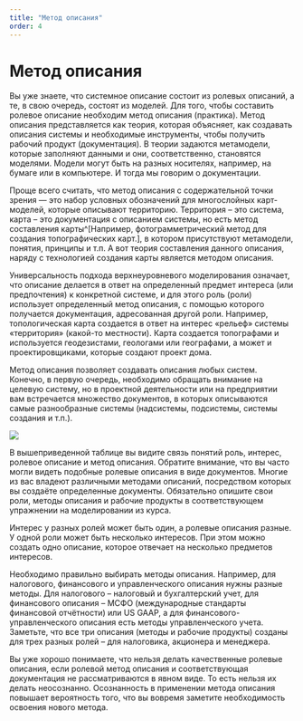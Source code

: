```yaml
---
title: "Метод описания"
order: 4
---
```


# Метод описания

Вы уже знаете, что системное описание состоит из ролевых описаний, а те, в свою очередь, состоят из моделей. Для того, чтобы составить ролевое описание необходим метод описания (практика). Метод описания представляется как теория, которая объясняет, как создавать описания системы и необходимые инструменты, чтобы получить рабочий продукт (документация). В теории задаются метамодели, которые заполняют данными и они, соответственно, становятся моделями. Модели могут быть на разных носителях, например, на бумаге или в компьютере. И тогда мы говорим о документации.

Проще всего считать, что метод описания с содержательной точки зрения — это набор условных обозначений для многослойных карт-моделей, которые описывают территорию. Территория – это система, карта – это документация с описанием системы, но есть метод составления карты^[Например, фотограмметрический метод для создания топографических карт.], в котором присутствуют метамодели, понятия, принципы и т.п. А вот теория составления данного описания, наряду с технологией создания карты является методом описания.

Универсальность подхода верхнеуровневого моделирования означает, что описание делается в ответ на определенный предмет интереса (или предпочтения) к конкретной системе, и для этого роль (роли) использует определенный метод описания, с помощью которого получается документация, адресованная другой роли. Например, топологическая карта создается в ответ на интерес «рельеф» системы «территория» (какой-то местности). Карта создается топографами и используется геодезистами, геологами или географами, а может и проектировщиками, которые создают проект дома.

Метод описания позволяет создавать описания любых систем. Конечно, в первую очередь, необходимо обращать внимание на целевую систему, но в проектной деятельности или на предприятии вам встречается множество документов, в которых описываются самые разнообразные системы (надсистемы, подсистемы, системы создания и т.п.).

![](/ru/systems-thinking-introduction/Role_Interest_Description_Method_Table.png)

В вышеприведенной таблице вы видите связь понятий роль, интерес, ролевое описание и метод описания. Обратите внимание, что вы часто могли видеть подобные ролевые описания в виде документов. Многие из вас владеют различными методами описаний, посредством которых вы создаёте определенные документы. Обязательно опишите свои роли, методы описания и рабочие продукты в соответствующем упражнении на моделировании из курса.

Интерес у разных ролей может быть один, а ролевые описания разные. У одной роли может быть несколько интересов. При этом можно создать одно описание, которое отвечает на несколько предметов интересов.

Необходимо правильно выбирать методы описания. Например, для налогового, финансового и управленческого описания нужны разные методы. Для налогового – налоговый и бухгалтерский учет, для финансового описания – МСФО (международные стандарты финансовой отчётности) или US GAAP, а для финансового-управленческого описания есть методы управленческого учета. Заметьте, что все три описания (методы и рабочие продукты) созданы для трех разных ролей – для налоговика, акционера и менеджера.

Вы уже хорошо понимаете, что нельзя делать качественные ролевые описания, если ролевой метод описания и соответствующая документация не рассматриваются в явном виде. То есть нельзя их делать неосознанно. Осознанность в применении метода описания повышает вероятность того, что вы вовремя заметите необходимость освоения нового метода.